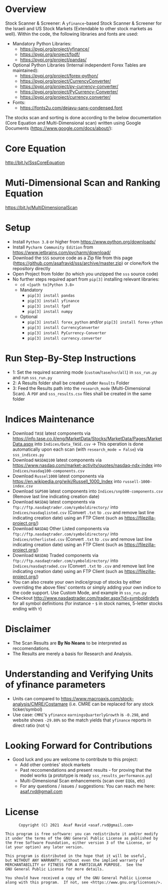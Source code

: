 # Overview
 Stock Scanner & Screener: A `yfinance`-based Stock Scanner & Screener for the Israeli and US Stock Markets (Extendable to other stock markets as well). Within the code, the following libraries and fonts are used:
 - Mandatory Python Libraries:
   - https://pypi.org/project/yfinance/
   - https://pypi.org/project/fpdf/
   - https://pypi.org/project/pandas/
 - Optional Python Libraries (Internal independent Forex Tables are maintained):
   - https://pypi.org/project/forex-python/
   - https://pypi.org/project/CurrencyConverter/
   - https://pypi.org/project/py-currency-converter/
   - https://pypi.org/project/PyCurrency-Converter/
   - https://pypi.org/project/currency.converter/
 - Fonts:
   - https://fonts2u.com/dejavu-sans-condensed.font

The stocks scan and sorting is done according to the below documentation (Core Equation and Multi-Dimensional scan) written using Google Documents (https://www.google.com/docs/about/):

# Core Equation
http://bit.ly/SssCoreEquation

# Muti-Dimensional Scan and Ranking Equation
https://bit.ly/MultiDimensionalScan

# Setup
- Install `Python 3.8` or higher from https://www.python.org/downloads/
- Install `Pycharm Community Edition` from https://www.jetbrains.com/pycharm/download/
- Download the `SSS` source code as a Zip file from this page (https://github.com/asafravid/sss/archive/master.zip) or clone/fork the repository directly
- Open Project from folder (to which you unzipped the `sss` source code)
- No further steps required apart from `pip[3]` installing relevant libraries:
  - `cd <[path to]Python 3.8>`
  - Mandatory
    - `pip[3] install pandas`
    - `pip[3] install yfinance`
    - `pip[3] install fpdf`
    - `pip[3] install numpy`
  - Optional
    - `pip[3] install forex_python` and/or `pip[3] install forex-ython`
    - `pip[3] install CurrencyConverter`
    - `pip[3] install PyCurrency-Converter`
    - `pip[3] install currency.converter`
  
# Run Step-By-Step Instructions
- 1: Set the required scanning mode (`custom`/`tase`/`nsr`/`all`) in `sss_run.py` and run `sss_run.py`
- 2: A Results folder shall be created under `Results` Folder
- 3: Feed the Results path into the `research_mode` (Multi-Dimensional Scan). A `PDF` and `sss_results.csv` files shall be created in the same folder

# Indices Maintenance
- Download `TASE` latest components via https://info.tase.co.il/eng/MarketData/Stocks/MarketData/Pages/MarketData.aspx into `Indices/Data_TASE.csv` -> This operation is done automatically upon each scan (with `research_mode = False`) via `sss_indices.py`
- Download `NASDAQ100` latest components via https://www.nasdaq.com/market-activity/quotes/nasdaq-ndx-index into `Indices/nasdaq100-components.csv`
- Download `Russel1000` latest components via https://en.wikipedia.org/wiki/Russell_1000_Index into `russell-1000-index.csv` 
- Download `S&P500` latest components into `Indices/snp500-components.csv`  (Remove last line indicating creation date)
- Download `NASDAQ` latest components via `ftp://ftp.nasdaqtrader.com/symboldirectory/` into `Indices/nasdaqlisted.csv` (Convert `.txt` to `.csv` and remove last line indicating creation date) using an FTP Client (such as https://filezilla-project.org/)
- Download `NASDAQ` Other Listed components via `ftp://ftp.nasdaqtrader.com/symboldirectory/` into `Indices/otherlisted.csv` (Convert `.txt` to `.csv` and remove last line indicating creation date) using an FTP Client (such as https://filezilla-project.org/)
- Download `NASDAQ` Traded components via `ftp://ftp.nasdaqtrader.com/symboldirectory/` into `Indices/nasdaqtraded.csv` (Convert `.txt` to `.csv` and remove last line indicating creation date) using an FTP Client (such as https://filezilla-project.org/)
- You can also create your own indice/group of stocks by either overriding the above files' contents or simply adding your own indice to the code support. Use Custom Mode, and example in `sss_run.py`
- Checkout http://www.nasdaqtrader.com/trader.aspx?id=symboldirdefs for all symbol definitions (for instance - `$` in stock names, 5-letter stocks ending with `Y`)

# Disclaimer
- The Scan Results are __By No Neans__ to be interpreted as reccomendations.
- The Results are merely a basis for Research and Analysis.

# Understanding and Verifying Units of yfinance parameters
- Units can compared to https://www.macroaxis.com/stock-analysis/CMRE/Costamare (i.e. CMRE can be replaced for any stock ticker/symbol)
- Use case: `CMRE`'s `yfinance` `earningsQuarterlyGrowth` is `-0.298`, and website shows `-29.80%` so the match yields that `yfinance` reports in direct ratio (not `%`)

# Looking Forward for Contributions
- Good luck and you are welcome to contribute to this project:
  - Add other contries' stock markets
  - Past reccomendations and present results - for proving that the model works (a prototype is ready `sss_results_performance.py`)
  - Multi-Dimensional Scan enhancements (scan over `EQG`s, etc)
  - For any questions / issues / suggestions: You can reach me here: asaf.rvd@gmail.com

# License
          Copyright (C) 2021  Asaf Ravid <asaf.rvd@gmail.com>

    This program is free software: you can redistribute it and/or modify
    it under the terms of the GNU General Public License as published by
    the Free Software Foundation, either version 3 of the License, or
    (at your option) any later version.

    This program is distributed in the hope that it will be useful,
    but WITHOUT ANY WARRANTY; without even the implied warranty of
    MERCHANTABILITY or FITNESS FOR A PARTICULAR PURPOSE.  See the
    GNU General Public License for more details.

    You should have received a copy of the GNU General Public License
    along with this program.  If not, see <https://www.gnu.org/licenses/>.
